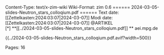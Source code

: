 Content-Type: text/x-zim-wiki
Wiki-Format: zim 0.6
====== 2024-03-05-slides-Neutron_stars_colloqium.pdf ======
Text date: [[Zettelkasten:2024:03:07|2024-03-07]] Modi date: [[Zettelkasten:2024:03:07|2024-03-07]]
@ARTIKEL  
[*] **[[../2024-03-05-slides-Neutron_stars_colloqium.pdf]] **
aei.mpg.de


{{../2024-03-05-slides-Neutron_stars_colloqium.pdf.avif?width=500}}

Pages:           16


